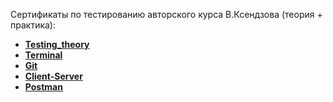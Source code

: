 Сертификаты по тестированию авторского курса В.Ксендзова (теория + практика):

- **[Testing_theory](https://drive.google.com/file/d/1BgaayLzCGWQRYUgdMxGHce4KsrnecOtQ/view?usp=sharing)**  
- **[Terminal](https://drive.google.com/file/d/1u6VlokEhzVjnQ5bliNa2wk-pgMh30QxS/view?usp=sharing)**  
- **[Git](https://drive.google.com/file/d/1sA7L5f9xFeolnWzG8cRnLhpY2nPo99sm/view?usp=sharing)**  
- **[Client-Server](https://drive.google.com/file/d/1_n5-CvpHZ0cnZYBq3pVTWt4sS8lPjBqd/view?usp=sharing)**  
- **[Postman](https://drive.google.com/file/d/142kg9ovHFATDEgzAeU6YweUYErz07zZB/view?usp=sharing)**


